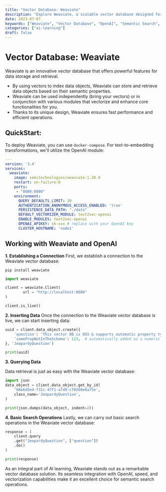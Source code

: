 ```yaml
---
title: "Vector Database: Weaviate"
description: "Explore Weaviate, a scalable vector database designed for fast and accurate semantic search. Integrate it with OpenAI for text-to-embedding transformations."
date: 2023-07-07
keywords: ["Weaviate", "Vector Database", "OpenAI", "Semantic Search", "AI Learning"]
categories: ["ai-learning"]
draft: false
---
```


# Vector Database: Weaviate

Weaviate is an innovative vector database that offers powerful features for data storage and retrieval.
- By using vectors to index data objects, Weaviate can store and retrieve data objects based on their semantic properties.
- Weaviate can be used independently (bring your vectors) or in conjunction with various modules that vectorize and enhance core functionalities for you.
- Thanks to its unique design, Weaviate ensures fast performance and efficient operations.

## QuickStart:

To deploy Weaviate, you can use `docker-compose`. For text-to-embedding transformations, we'll utilize the OpenAI module:

```yaml
---
version: '3.4'
services:
  weaviate:
    image: semitechnologies/weaviate:1.20.0
    restart: on-failure:0
    ports:
     - "8080:8080"
    environment:
      QUERY_DEFAULTS_LIMIT: 20
      AUTHENTICATION_ANONYMOUS_ACCESS_ENABLED: 'true'
      PERSISTENCE_DATA_PATH: "./data"
      DEFAULT_VECTORIZER_MODULE: text2vec-openai
      ENABLE_MODULES: text2vec-openai
      OPENAI_APIKEY: sk-xxx # replace with your OpenAI key
      CLUSTER_HOSTNAME: 'node1'
```

## Working with Weaviate and OpenAI
**1. Establishing a Connection**
First, we establish a connection to the Weaviate vector database:

```shell
pip install weaviate
```

```python
import weaviate

client = weaviate.Client(
        url = "http://localhost:8080"
)

client.is_live()
```

**2. Inserting Data**
Once the connection to the Weaviate vector database is live, we can start inserting data:
```python
uuid = client.data_object.create({
    'question': 'This vector DB is OSS & supports automatic property type inference on import',
    'somePropNotInTheSchema': 123,  # automatically added as a numeric property
}, 'JeopardyQuestion')

print(uuid)
```

**3. Querying Data**

Data retrieval is just as easy with the Weaviate vector database:
```python
import json
data_object = client.data_object.get_by_id(
    '88e6d5e4-f31c-47f1-a7d9-cf0260e6a75e',
    class_name='JeopardyQuestion',
)

print(json.dumps(data_object, indent=2))
```

**4. Basic Search Operations**
Lastly, we can carry out basic search operations in the Weaviate vector database:
```python
response = (
    client.query
    .get("JeopardyQuestion", ["question"])
    .do()
)

print(response)
```

As an integral part of AI learning, Weaviate stands out as a remarkable vector database solution. Its seamless integration with OpenAI, speed, and vectorization capabilities make it an excellent choice for semantic search operations.









